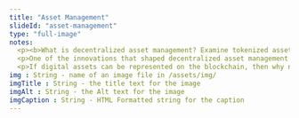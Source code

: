 ```yaml
--- 
title: "Asset Management"
slideId: "asset-management"
type: "full-image"
notes: 
  <p><b>What is decentralized asset management? Examine tokenized assets using ERC-721 and their impact on asset management.</b></p>
  <p>One of the innovations that shaped decentralized asset management was the introduction of ERC-721 tokens. As previously mentioned, these are non-fungible tokens that represent assets that are not split or divided, such as the deed to a home. The dApp that showed that this concept could work was the aforementioned cryptokitties. Although these digital kitties did not represent actual real world assets, they helped prove that individual assets could be represented via a token. The market for cryptokitties exploded, with many being bought and sold every hour.</p>
  <p>If digital assets can be represented on the blockchain, then why not represent real world assets via a token? Some projects are already working on digitizing assets using non fungible-tokens, opening up all kinds of new markets and uses.</p>
img : String - name of an image file in /assets/img/
imgTitle : String - the title text for the image
imgAlt : String - the Alt text for the image
imgCaption : String - HTML Formatted string for the caption
---
```

